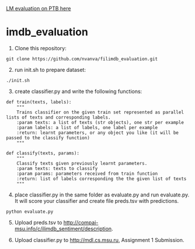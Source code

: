 [LM evaluation on PTB here](lm_evaluation)
# imdb_evaluation

1. Clone this repository:
```
git clone https://github.com/nvanva/filimdb_evaluation.git
```

2. run init.sh to prepare dataset:
```
./init.sh
```

3. create classifier.py and write the following functions:
```
def train(texts, labels):
    """
    Trains classifier on the given train set represented as parallel lists of texts and corresponding labels.
    :param texts: a list of texts (str objects), one str per example
    :param labels: a list of labels, one label per example
    :return: learnt parameters, or any object you like (it will be passed to the classify function) 
    """

def classify(texts, params):
    """
    Classify texts given previously learnt parameters.
    :param texts: texts to classify
    :param params: parameters received from train function
    :return: list of labels corresponding the the given list of texts
    """
```
4. place classifier.py in the same folder as evaluate.py and run evaluate.py. It will score your classifier and create file preds.tsv with predictions.
```
python evaluate.py
```

5. Upload preds.tsv to http://compai-msu.info/c/ilimdb_sentiment/description.

6. Upload classifier.py to http://mdl.cs.msu.ru, Assignment 1 Submission.
